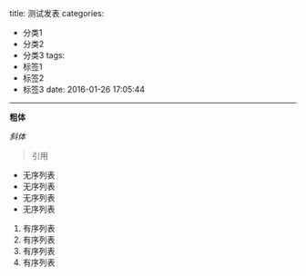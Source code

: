 title: 测试发表
categories:
  - 分类1
  - 分类2
  - 分类3
tags:
  - 标签1
  - 标签2
  - 标签3
date: 2016-01-26 17:05:44
---
**粗体**

*斜体*

> 引用

* 无序列表
* 无序列表
* 无序列表
* 无序列表

1. 有序列表
2. 有序列表
3. 有序列表
4. 有序列表

